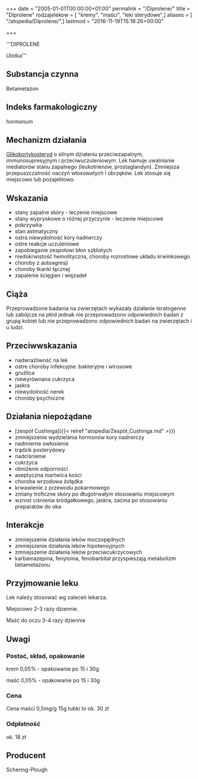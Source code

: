 +++
date = "2005-01-01T00:00:00+01:00"
permalink = "/Diprolene/"
title = "Diprolene"
rodzajelekow = [ "kremy", "maści", "leki sterydowe",]
aliases = [ "/atopedia/Diprolene/",]
lastmod = "2016-11-19T15:19:26+00:00"

+++

'''DIPROLENE

Ulotka'''

Substancja czynna
-----------------

Betametazon

Indeks farmakologiczny
----------------------

*hormonum*

Mechanizm działania
-------------------

[Glikokortykosteryd](/atopedia/Sterydy) o silnym działaniu przeciwzapalnym, immunosupresyjnym i przeciwuczuleniowym. Lek hamuje uwalnianie mediatorów stanu zapalnego (leukotrienów, prostaglandyn). Zmniejsza przepuszczalność naczyń włosowatych i obrzęków. Lek stosuje się miejscowo lub pozajelitowo.

Wskazania
---------

-   stany zapalne skóry - leczenie miejscowe
-   stany wypryskowe o różnej przyczynie - leczenie miejscowe
-   pokrzywka
-   stan astmatyczny
-   ostra niewydolność kory nadnerczy
-   ostre reakcje uczuleniowe
-   zapobieganie zespołowi błon szklistych
-   niedokrwistość hemolityczna, choroby rozrostowe układu krwinkowego
-   choroby z autoagresji
-   choroby tkanki łącznej
-   zapalenie ścięgien i więzadeł

Ciąża
-----

Przeprowadzone badania na zwierzętach wykazały działanie teratogenne lub zabójcze na płód jednak nie przeprowadzono odpowiednich badań z grupą kobiet lub nie przeprowadzono odpowiednich badań na zwierzętach i u ludzi.

Przeciwwskazania
----------------

-   nadwrażliwość na lek
-   ostre choroby infekcyjne: bakteryjne i wirusowe
-   gruźlica
-   niewyrównana cukrzyca
-   jaskra
-   niewydolność nerek
-   choroby psychiczne

Działania niepożądane
---------------------

-   [zespół Cushinga]({{< relref "atopedia/Zespół_Cushinga.md" >}})
-   zmniejszenie wydzielania hormonów kory nadnerczy
-   nadmierne owłosienie
-   trądzik posterydowy
-   nadciśnienie
-   cukrzyca
-   obniżenie odporności
-   aseptyczna martwica kości
-   choroba wrzodowa żołądka
-   krwawienie z przewodu pokarmowego
-   zmiany troficzne skóry po długotrwałym stosowaniu miejscowym
-   wzrost ciśnienia śródgałkowego, jaskra, zaćma po stosowaniu preparatów do oka

Interakcje
----------

-   zmniejszenie działania leków moczopędnych
-   zmniejszenie działania leków hipotensyjnych
-   zmniejszenie działania leków przeciwcukrzycowych
-   karbamazepina, fenytoina, fenobarbital przyspieszają metabolizm betametazonu

Przyjmowanie leku
-----------------

Lek należy stosować wg zaleceń lekarza.

Miejscowo 2-3 razy dziennie.

Maść do oczu 3-4 razy dziennie

Uwagi
-----

### Postać, skład, opakowanie

krem 0,05% - opakowanie po 15 i 30g

maść 0,05% - opakowanie po 15 i 30g

### Cena

Cena maści 0,5mg/g 15g tubki to ok. 30 zł

### Odpłatność

ok. 18 zł

Producent
---------

Schering-Plough
